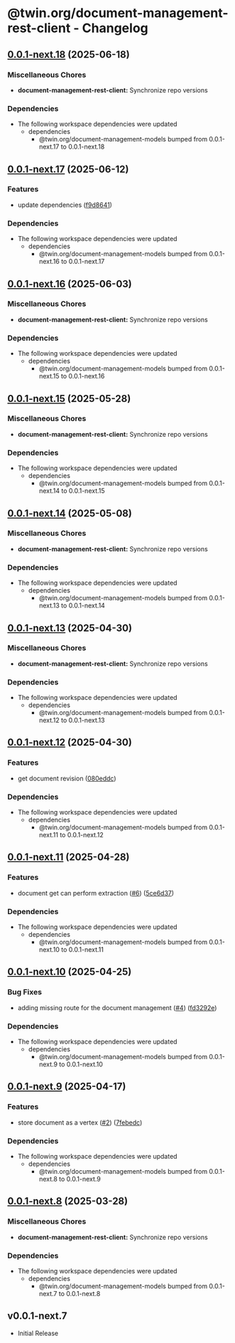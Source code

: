 # @twin.org/document-management-rest-client - Changelog

## [0.0.1-next.18](https://github.com/twinfoundation/document-management/compare/document-management-rest-client-v0.0.1-next.17...document-management-rest-client-v0.0.1-next.18) (2025-06-18)


### Miscellaneous Chores

* **document-management-rest-client:** Synchronize repo versions


### Dependencies

* The following workspace dependencies were updated
  * dependencies
    * @twin.org/document-management-models bumped from 0.0.1-next.17 to 0.0.1-next.18

## [0.0.1-next.17](https://github.com/twinfoundation/document-management/compare/document-management-rest-client-v0.0.1-next.16...document-management-rest-client-v0.0.1-next.17) (2025-06-12)


### Features

* update dependencies ([f9d8641](https://github.com/twinfoundation/document-management/commit/f9d86417dba24027699225ec7473296e361dcb00))


### Dependencies

* The following workspace dependencies were updated
  * dependencies
    * @twin.org/document-management-models bumped from 0.0.1-next.16 to 0.0.1-next.17

## [0.0.1-next.16](https://github.com/twinfoundation/document-management/compare/document-management-rest-client-v0.0.1-next.15...document-management-rest-client-v0.0.1-next.16) (2025-06-03)


### Miscellaneous Chores

* **document-management-rest-client:** Synchronize repo versions


### Dependencies

* The following workspace dependencies were updated
  * dependencies
    * @twin.org/document-management-models bumped from 0.0.1-next.15 to 0.0.1-next.16

## [0.0.1-next.15](https://github.com/twinfoundation/document-management/compare/document-management-rest-client-v0.0.1-next.14...document-management-rest-client-v0.0.1-next.15) (2025-05-28)


### Miscellaneous Chores

* **document-management-rest-client:** Synchronize repo versions


### Dependencies

* The following workspace dependencies were updated
  * dependencies
    * @twin.org/document-management-models bumped from 0.0.1-next.14 to 0.0.1-next.15

## [0.0.1-next.14](https://github.com/twinfoundation/document-management/compare/document-management-rest-client-v0.0.1-next.13...document-management-rest-client-v0.0.1-next.14) (2025-05-08)


### Miscellaneous Chores

* **document-management-rest-client:** Synchronize repo versions


### Dependencies

* The following workspace dependencies were updated
  * dependencies
    * @twin.org/document-management-models bumped from 0.0.1-next.13 to 0.0.1-next.14

## [0.0.1-next.13](https://github.com/twinfoundation/document-management/compare/document-management-rest-client-v0.0.1-next.12...document-management-rest-client-v0.0.1-next.13) (2025-04-30)


### Miscellaneous Chores

* **document-management-rest-client:** Synchronize repo versions


### Dependencies

* The following workspace dependencies were updated
  * dependencies
    * @twin.org/document-management-models bumped from 0.0.1-next.12 to 0.0.1-next.13

## [0.0.1-next.12](https://github.com/twinfoundation/document-management/compare/document-management-rest-client-v0.0.1-next.11...document-management-rest-client-v0.0.1-next.12) (2025-04-30)


### Features

* get document revision ([080eddc](https://github.com/twinfoundation/document-management/commit/080eddcc024c622dda6bb36f60f5fa80a86cf5bb))


### Dependencies

* The following workspace dependencies were updated
  * dependencies
    * @twin.org/document-management-models bumped from 0.0.1-next.11 to 0.0.1-next.12

## [0.0.1-next.11](https://github.com/twinfoundation/document-management/compare/document-management-rest-client-v0.0.1-next.10...document-management-rest-client-v0.0.1-next.11) (2025-04-28)


### Features

* document get can perform extraction ([#6](https://github.com/twinfoundation/document-management/issues/6)) ([5ce6d37](https://github.com/twinfoundation/document-management/commit/5ce6d37432ad271ca5783f422846f4be98ec2215))


### Dependencies

* The following workspace dependencies were updated
  * dependencies
    * @twin.org/document-management-models bumped from 0.0.1-next.10 to 0.0.1-next.11

## [0.0.1-next.10](https://github.com/twinfoundation/document-management/compare/document-management-rest-client-v0.0.1-next.9...document-management-rest-client-v0.0.1-next.10) (2025-04-25)


### Bug Fixes

* adding missing route for the document management ([#4](https://github.com/twinfoundation/document-management/issues/4)) ([fd3292e](https://github.com/twinfoundation/document-management/commit/fd3292ede5014847ae2f2bcadb174b6552486154))


### Dependencies

* The following workspace dependencies were updated
  * dependencies
    * @twin.org/document-management-models bumped from 0.0.1-next.9 to 0.0.1-next.10

## [0.0.1-next.9](https://github.com/twinfoundation/document-management/compare/document-management-rest-client-v0.0.1-next.8...document-management-rest-client-v0.0.1-next.9) (2025-04-17)


### Features

* store document as a vertex ([#2](https://github.com/twinfoundation/document-management/issues/2)) ([7febedc](https://github.com/twinfoundation/document-management/commit/7febedc3fb31de9c19565d6326341046834f2c74))


### Dependencies

* The following workspace dependencies were updated
  * dependencies
    * @twin.org/document-management-models bumped from 0.0.1-next.8 to 0.0.1-next.9

## [0.0.1-next.8](https://github.com/twinfoundation/document-management/compare/document-management-rest-client-v0.0.1-next.7...document-management-rest-client-v0.0.1-next.8) (2025-03-28)


### Miscellaneous Chores

* **document-management-rest-client:** Synchronize repo versions


### Dependencies

* The following workspace dependencies were updated
  * dependencies
    * @twin.org/document-management-models bumped from 0.0.1-next.7 to 0.0.1-next.8

## v0.0.1-next.7

- Initial Release

